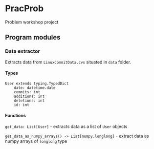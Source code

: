 # PracProb
Problem workshop project

## Program modules

### Data extractor
Extracts data from `LinuxCommitData.cvs` situated in `data` folder.

#### Types
```
User extends typing.TypedDict
    date: datetime.date
    commits: int
    additions: int
    deletions: int
    id: int
```


#### Functions
`get_data: List[User]` - extracts data as a list of `User` objects

`get_data_as_numpy_arrays() -> List[numpy.longlong]` - extract data as numpy arrays of `longlong` type 

